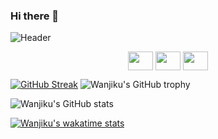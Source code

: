 ### Hi there 👋
![Header](./readme.png)

<p align="center">
<a href="https://twitter.com/TheKatuni" target="blank"><img align="center" src="https://cdn.jsdelivr.net/npm/simple-icons@3.0.1/icons/twitter.svg" alt="" height="30" width="40" /></a>
<a href="https://www.linkedin.com/in/ann-wanjiku-863929187/" target="blank"><img align="center" src="https://cdn.jsdelivr.net/npm/simple-icons@3.0.1/icons/linkedin.svg" alt="" height="30" width="40" /></a>
 <a href="https://www.linkedin.com/in/ann-wanjiku-863929187/" target="blank"><img align="center" src="https://cdn.jsdelivr.net/npm/simple-icons@3.0.1/icons/gmail.svg" alt="" height="30" width="40" /></a>
  </p>


[![GitHub Streak](http://github-readme-streak-stats.herokuapp.com?user=wanjikukatuni&theme=dracula)](https://git.io/streak-stats)
![Wanjiku's GitHub trophy](https://github-profile-trophy.vercel.app/?username=wanjikukatuni&theme=dracula)


![Wanjiku's GitHub stats](https://github-readme-stats.vercel.app/api?username=wanjikukatuni&show_icons=true&theme=dracula)



[![Wanjiku's wakatime stats](https://github-readme-stats.vercel.app/api/wakatime?username=wanjikukatuni)](https://github.com/wanjikukatuni/github-readme-stats)
 



